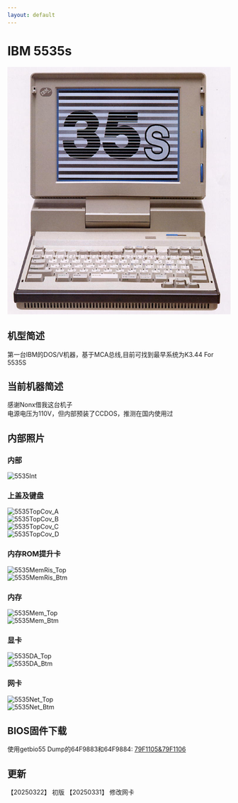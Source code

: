 ```yaml
---
layout: default
---
```


# IBM 5535s
![5535TOP](./5535s.png)<br />

## 机型简述
第一台IBM的DOS/V机器，基于MCA总线,目前可找到最早系统为K3.44 For 5535S<br />

## 当前机器简述
感谢Nonx借我这台机子<br />
电源电压为110V，但内部预装了CCDOS，推测在国内使用过<br />

## 内部照片
### 内部
![5535Int](./P1040098.JPG)<br />
### 上盖及键盘
![5535TopCov_A](./P1040094.JPG)<br />
![5535TopCov_B](./P1040095.JPG)<br />
![5535TopCov_C](./P1040096.JPG)<br />
![5535TopCov_D](./P1040097.JPG)<br />
### 内存ROM提升卡
![5535MemRis_Top](./P1040085.JPG)<br />
![5535MemRis_Btm](./P1040086.JPG)<br />
### 内存
![5535Mem_Top](./P1040087.JPG)<br />
![5535Mem_Btm](./P1040088.JPG)<br />
### 显卡
![5535DA_Top](./P1040092.JPG)<br />
![5535DA_Btm](./P1040093.JPG)<br />
### 网卡
![5535Net_Top](./P1040089.JPG)<br />
![5535Net_Btm](./P1040091.JPG)<br />

## BIOS固件下载
使用getbio55 Dump的64F9883和64F9884: [79F1105&79F1106](./files/SYSBIOS_5535S.BIN)<br />

## 更新
【20250322】 初版
【20250331】 修改网卡
